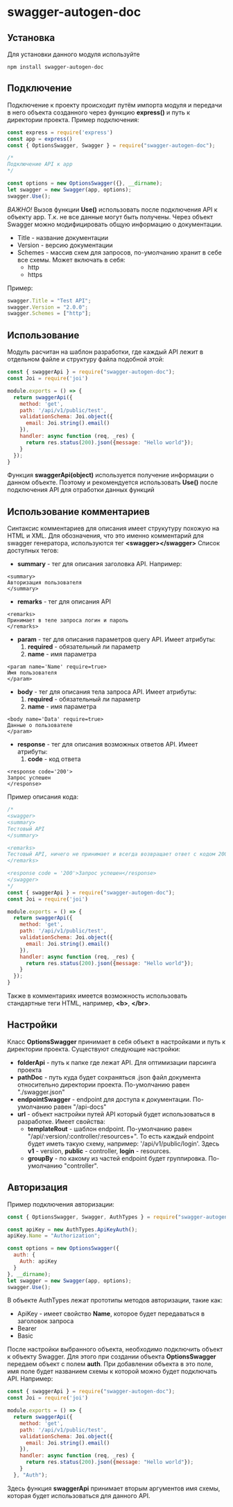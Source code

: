 # swagger-autogen-doc

## Установка
Для установки данного модуля используйте
```
npm install swagger-autogen-doc
```

## Подключение 
Подключение к проекту происходит путём импорта модуля и передачи в него объекта созданного через функцию **express()** и путь к директории проекта.
Пример подключения:

```javascript
const express = require('express')
const app = express()
const { OptionsSwagger, Swagger } = require("swagger-autogen-doc");

/*
Подключение API к app
*/

const options = new OptionsSwagger({}, __dirname);
let swagger = new Swagger(app, options);
swagger.Use();
```
_ВАЖНО!_ Вызов функции **Use()** использовать после подключения API к объекту app. Т.к. не все данные могут быть получены.
Через объект Swagger можно модифицировать общую информацию о документации.
* Title - название документации
* Version - версию документации
* Schemes - массив схем для запросов, по-умолчанию хранит в себе все схемы. Может включать в себя:
  * http
  * https

Пример:
```javascript
swagger.Title = "Test API";
swagger.Version = "2.0.0";
swagger.Schemes = ["http"];
```

## Использование
Модуль расчитан на шаблон разработки, где каждый API лежит в отдельном файле и структуру файла подобной этой:
```javascript
const { swaggerApi } = require("swagger-autogen-doc");
const Joi = require('joi')

module.exports = () => {
  return swaggerApi({
    method: 'get',
    path: '/api/v1/public/test',
    validationSchema: Joi.object({
      email: Joi.string().email()
    }),
    handler: async function (req, _res) {
      return res.status(200).json({message: "Hello world"});
    }
  });
}

```
Функция **swaggerApi(object)** используется получение информации о данном объекте. Поэтому и рекомендуется использовать **Use()** после подключения API для отработки данных функций

## Использование комментариев
Синтаксис комментариев для описания имеет струкутуру похожую на HTML и XML. Для обозначения, что это именно комментарий для swagger генератора, используются тег **\<swagger\>\</swagger\>**
Список доступных тегов:
* **summary** - тег для описания заголовка API. Например:
```
<summary>
Авторизация пользователя
</summary>
```
* **remarks** - тег для описания API
```
<remarks>
Принимает в теле запроса логин и пароль
</remarks>
```
* **param** - тег для описания параметров query API. Имеет атрибуты:
  1. **required** - обязательный ли параметр
  2. **name** - имя параметра 
```
<param name='Name' require=true>
Имя пользователя
</param>
```

* **body** - тег для описания тела запроса API. Имеет атрибуты:
  1. **required** - обязательный ли параметр
  2. **name** - имя параметра 
```
<body name='Data' require=true>
Данные о пользователе
</param>
```

* **response** - тег для описания возможных ответов API. Имеет атрибуты:
  1. **code** - код ответа 
```
<response code='200'>
Запрос успешен
</response>
```
Пример описания кода:
```javascript
/*
<swagger>
<summary>
Тестовый API
</summary>

<remarks>
Тестовый API, ничего не принимает и всегда возвращает ответ с кодом 200 и текстом "Hello World"
</remarks>

<response code = '200'>Запрос успешен</response>
</swagger>
*/
const { swaggerApi } = require("swagger-autogen-doc");
const Joi = require('joi')

module.exports = () => {
  return swaggerApi({
    method: 'get',
    path: '/api/v1/public/test',
    validationSchema: Joi.object({
      email: Joi.string().email()
    }),
    handler: async function (req, _res) {
      return res.status(200).json({message: "Hello world"});
    }
  });
}
```
Также в комментариях имеется возможность использовать стандартные теги HTML, например, **\<b\>**, **\</br\>**.

## Настройки
Класс **OptionsSwagger** принимает в себя объект в настройками и путь к директории проекта. 
Существуют следующие настройки:
* **folderApi** - путь к папке где лежат API. Для оптимизации парсинга проекта
* **pathDoc** - путь куда будет сохраняться .json файл документа относительно директории проекта. По-умолчанию равен "./swagger.json"
* **endpointSwagger** - endpoint для доступа к документации. По-умолчанию равен "/api-docs"
* **url** - объект настройки путей API который будет использоваться в разработке. Имеет свойства:
  * **templateRout** - шаблон endpoint. По-умолчанию равен "/api/:version/:controller/:resources+". То есть каждый endpoint будет иметь такую схему, например: '/api/v1/public/login'.
Здесь **v1** - version, **public** - controller, **login** - resources.
  * **groupBy** - по какому из частей endpoint будет группировка. По-умолчанию "controller".

## Авторизация
Пример подключения авторизации:
```javascript
const { OptionsSwagger, Swagger, AuthTypes } = require("swagger-autogen-doc");

const apiKey = new AuthTypes.ApiKeyAuth();
apiKey.Name = "Authorization";

const options = new OptionsSwagger({
  auth: {
    Auth: apiKey
  }
}, __dirname);
let swagger = new Swagger(app, options);
swagger.Use();
```

В объекте AuthTypes лежат прототипы методов авторизации, такие как:
* ApiKey - имеет свойство __Name__, которое будет передаваться в заголовок запроса
* Bearer
* Basic

После настройки выбранного объекта, необходимо подключить объект к объекту Swagger. Для этого при создании объекта **OptionsSwagger** передаем объект с полем **auth**. При добавлении объекта в это поле, имя поле будет названием схемы к которой можно будет подключать API.
Например: 
```javascript
const { swaggerApi } = require("swagger-autogen-doc");
const Joi = require('joi')

module.exports = () => {
  return swaggerApi({
    method: 'get',
    path: '/api/v1/public/test',
    validationSchema: Joi.object({
      email: Joi.string().email()
    }),
    handler: async function (req, _res) {
      return res.status(200).json({message: "Hello world"});
    }
  }, "Auth");
```

Здесь функция **swaggerApi** принимает вторым аргументов имя схемы, которая будет использоваться для данного API.

